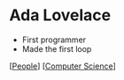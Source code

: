 # Ada Lovelace

- First programmer
- Made the first loop

[[People]] [[Computer Science]]

[//begin]: # "Autogenerated link references for markdown compatibility"
[People]: people "People"
[Computer Science]: computer-science "Computer Science"
[//end]: # "Autogenerated link references"